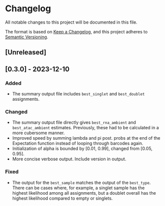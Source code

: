 # Changelog

All notable changes to this project will be documented in this file.

The format is based on [Keep a Changelog](https://keepachangelog.com/en/1.0.0/),
and this project adheres to [Semantic Versioning](https://semver.org/spec/v2.0.0.html).

## [Unreleased]

## [0.3.0] - 2023-12-10

### Added

- The summary output file includes `best_singlet` and `best_doublet`
  assignments.

### Changed

- The summary output file directly gives `best_rna_ambient` and
  `best_atac_ambient` estimates. Previously, these had to be calculated
  in a more cubersome manner.
- Improved speed by summing lambda and pi post. probs at the end
  of the Expectation function instead of looping through barcodes again.
- Initialization of alpha is bounded by [0.01, 0.99], changed from [0.05, 0.95].
- More concise verbose output. Include version in output.

### Fixed

- The output for the `best_sample` matches the output of the `best_type`. There
  can be cases where, for example, a singlet sample has the highest likelihood
  among all assignments, but a doublet overall has the highest likelihood
  compared to empty or singlets.
